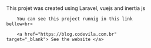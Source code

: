 <section style="margin: 50px">
        This projet was created using Laravel, vuejs and inertia js

        You can see this project runnig in this link bellow<br>
        
        <a href="https://blog.codevila.com.br" target="_blank"> See the website </a>
</section>
